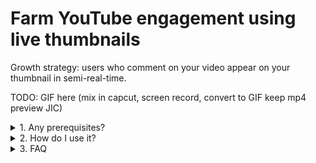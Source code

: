 # Farm YouTube engagement using live thumbnails

Growth strategy: users who comment on your video appear on your thumbnail in semi-real-time.

TODO: GIF here (mix in capcut, screen record, convert to GIF keep mp4 preview JIC)

<details>
<summary>1. Any prerequisites?</summary>

### Your video ID

![Find your YouTube video ID](./README/find-your-youtube-video-id.jpg)

### Your thumbnail
To keep things simple, the sample thumbnail has 5 slots for PFPs (positions are hard-coded) but this can easily be changed. For example, you can paste hundreds of small PFPs covering the entire thumbnail. Check Google's docs for thumbnail limitations (e.g., must be <2MB).

![base thumbnail](./app/assets/base_thumbnail.jpeg) 

### Your YouTube API access
Using an API key is simple for reads (listing comments) but OAuth is required for writes (setting thumbnails). Unfortunately, there is no silver-bullet (permanent auth) for backend to backend (this webapi to YouTube's API). You will need to perform an initial interactive login as the channel owner to obtain a refresh token, which will then become an environment variable to ensure the access token stays fresh.

Lifespan of a refresh token? as of writing, they appear to be long-lived (~600k seconds ≈ 7 days). This is plenty of time for this project's purpose. Recommend storing in a secrets vault (e.g., Azure Key Vault) and restart the webapi/create an operational endpoint to hot reload the YouTube client with the new refresh token.

1. Create [.env](./.env) to populate in the subsequent steps
   ```shell
   cp .env.example .env
   ```
2. To get the **Client ID** and **Client Secret**, generate your Google OAuth Client [here](https://console.cloud.google.com/apis/credentials) (desktop to avoid specifying origins and redirect URLs etc)
   ![How to generate YouTube API key step 1](./README/how-to-create-youtube-oauth-client.jpg)
3. Before the next step, you may need to add your account (channel owner account) as a test user if your app is unpublished
   ![How to add your account as a test user](./README/how-to-set-test-users.jpg)
4. To get the **Refresh Token**, run the script (will launch your browser) and login
   ```shell
   chmod +x script_to_obtain_refresh_token.py
   ./script_to_obtain_refresh_token.py
   ```
5. You now have the **Client ID**, **Client Secret**, add **Refresh Token**, add them to [.env](./.env)
6. That's it for environment variables!
7. If you are a new channel, YouTube may block you from setting custom thumbnails. To fix this, attempt to change it via the YouTube frontend and Google will ask you to verify.

</details>

<details>
<summary>2. How do I use it?</summary>

- Assumes you're using asdf (last using Python 3.13.7)
- Assumes your YouTube API daily quota is full (wait 24h if not)
- How to start the web API? Run in [root](.)
  ```shell
  python3 -m venv venv
  source venv/bin/activate
  pip install -r requirements.txt
  fastapi dev app
  ```
- How to test the web API? See [app.http](app.http) then cURL or [REST Client](https://marketplace.visualstudio.com/items?itemName=humao.rest-client)
- Generated (test and official) thumbnails will go [here](./generated_thumbnail/)

</details>

<details>
<summary>3. FAQ</summary>

### _"What are the next steps?"_

- Run the web API on a VPS, example: [Digital Ocean Droplet @ $4/month](https://www.digitalocean.com/pricing)
- Run a CRON job on the VPS to trigger endpoint every X minutes, example:
  ```shell
  */4 * * * * curl -s -H "Accept: application/json" "http://localhost:8000/farm-engagement?limit={{num_of_top_comments}}&video_id={{video_id}}" > /dev/null 2>&1
  ```
- Persist current progress in an external DB (users processed so far, cursor position to paste next PFP, latest thumbnail created, etc)

### _"So this gets the top comments?"_
YouTube's _order by relevance_ query param when fetching the top comments is not the same algo as the one you see on YouTube's frontend - they are similar (enough to get the job done) but not 1:1.

### _"Why not just fetch all comments so we have more control?"_
Yes this guarentees that we always rank comments with 100% accuracy and allows us to promise for example "top 3 comments with the most likes get chosen...". This is a tradeoff issue between using more of our daily quota VS maintaining a near-real-time cadence for thumbnail updates.

This accuracy would require more reads (for pagination) and more compute to re-check all comments each run (old comments can gain more likes). It would be smart to scale down the interval for updating the thumbnail based on the remaining quota. For this demo, prioritize simplicity: get the top 100 comments based on Google's relevance ordering.

### _"Any improvements?"_
- You can add funnels to only process users who have liked/commented/subscribed - maxxing interactions.
- (maybe go in next steps/combine these sections) Persist the current progress in a DB  (cursor position for the next pfp, latest banner, etc) and load each run to ensure resiliency (no data loss upon server restarts, crahes, etc)
- More dynamic (lower image quality if over 2MB limit), dynamic cadence (scale down) based on available quota, fetch comments paginated (users more reads)

</details>

